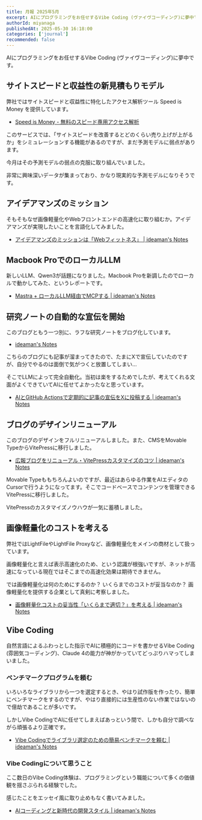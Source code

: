 ```yaml
---
title: 月報 2025年5月
excerpt: AIにプログラミングをお任せするVibe Coding (ヴァイヴコーディング)に夢中です。
authorId: miyanaga
publishedAt: 2025-05-30 16:18:00
categories: ['journal']
recommended: false
---
```


AIにプログラミングをお任せするVibe Coding (ヴァイヴコーディング)に夢中です。

## サイトスピードと収益性の新見積もりモデル

弊社ではサイトスピードと収益性に特化したアクセス解析ツール Speed is Money を提供しています。

- [Speed is Money - 無料のスピード専用アクセス解析](https://speedis.money/)

このサービスでは、「サイトスピードを改善するとどのくらい売り上げが上がるか」をシミュレーションする機能があるのですが、まだ予測モデルに弱点があります。

今月はその予測モデルの弱点の克服に取り組んでいました。

非常に興味深いデータが集まっており、かなり現実的な予測モデルになりそうです。

## アイデアマンズのミッション

そもそもなぜ画像軽量化やWebフロントエンドの高速化に取り組むか。アイデアマンズが実現したいことを言語化してみました。

- [アイデアマンズのミッションは「Webフィットネス」 | ideaman's Notes](https://notes.ideamans.com/posts/2025/mission-web-fitness.html)

## Macbook ProでのローカルLLM

新しいLLM、Qwen3が話題になりました。Macbook Proを新調したのでローカルで動かしてみた、というレポートです。

- [Mastra + ローカルLLM経由でMCPする | ideaman's Notes](https://notes.ideamans.com/posts/2025/mastra-local-llm.html)

## 研究ノートの自動的な宣伝を開始

このブログともう一つ別に、ラフな研究ノートをブログ化しています。

- [ideaman's Notes](https://notes.ideamans.com/)

こちらのブログにも記事が溜まってきたので、たまにXで宣伝していたのですが、自分でやるのは面倒で気がつくと放置してしまい…

そこでLLMによって完全自動化。当初は楽をするためでしたが、考えてくれる文面がよくできていてAIに任せてよかったなと思っています。

- [AIとGitHub Actionsで定期的に記事の宣伝をXに投稿する | ideaman's Notes](https://notes.ideamans.com/posts/2025/x-ai-posting.html)

## ブログのデザインリニューアル

このブログのデザインをフルリニューアルしました。また、CMSをMovable TypeからVitePressに移行しました。

- [広報ブログをリニューアル・VitePressカスタマイズのコツ | ideaman's Notes](https://notes.ideamans.com/posts/2025/blog-renewal.html)

Movable Typeももちろんよいのですが、最近はあらゆる作業をAIエディタのCursorで行うようになってます。そこでコードベースでコンテンツを管理できるVitePressに移行しました。

VitePressのカスタマイズノウハウが一気に蓄積しました。

## 画像軽量化のコストを考える

弊社ではLightFileやLightFile Proxyなど、画像軽量化をメインの商材として扱っています。

画像軽量化と言えば表示高速化のため、という認識が根強いですが、ネットが高速になっている現在ではそこまでの高速化効果は期待できません。

では画像軽量化は何のためにするのか？ いくらまでのコストが妥当なのか？ 画像軽量化を提供する企業として真剣に考察しました。

- [画像軽量化コストの妥当性「いくらまで適切？」を考える | ideaman's Notes](https://notes.ideamans.com/posts/2025/image-fitness-cost.html)

## Vibe Coding

自然言語によるふわっとした指示でAIに積極的にコードを書かせるVibe Coding (雰囲気コーディング)、Claude 4の能力が神がかっていてどっぷりハマってしまいました。

### ベンチマークプログラムを頼む

いろいろなライブラリから一つを選定するとき、やはり試作版を作ったり、簡単にベンチマークをするのですが、やはり直接的には生産性のない作業ではないので億劫であることが多いです。

しかしVibe CodingでAIに任せてしまえばあっという間で、しかも自分で調べながら頑張るより正確です。

- [Vibe Codingでライブラリ選定のための簡易ベンチマークを頼む | ideaman's Notes](https://notes.ideamans.com/posts/2025/vibe-coding-benchmark.html)

### Vibe Codingについて思うこと

ここ数日のVibe Coding体験は、プログラミングという職能について多くの価値観を揺さぶられる経験でした。

感じたことをエッセイ風に取り止めもなく書いてみました。

- [AIコーディングと新時代の開発スタイル | ideaman's Notes](https://notes.ideamans.com/posts/2025/ai-programming.html)
